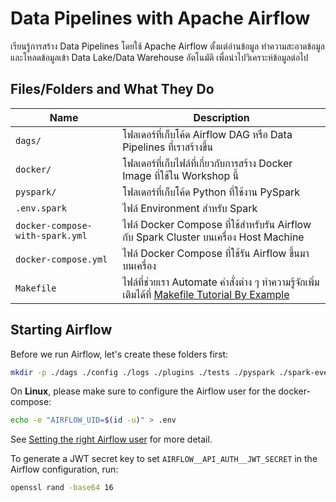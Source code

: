# Data Pipelines with Apache Airflow

เรียนรู้การสร้าง Data Pipelines โดยใช้ Apache Airflow ตั้งแต่อ่านข้อมูล ทำความสะอาดข้อมูล
และโหลดข้อมูลเข้า Data Lake/Data Warehouse อัตโนมัติ เพื่อนำไปวิเคราะห์ข้อมูลต่อไป

## Files/Folders and What They Do

| Name | Description |
| - | - |
| `dags/` | โฟลเดอร์ที่เก็บโค้ด Airflow DAG หรือ Data Pipelines ที่เราสร้างขึ้น |
| `docker/` | โฟลเดอร์ที่เก็บไฟล์ที่เกี่ยวกับการสร้าง Docker Image ที่ใช้ใน Workshop นี้ |
| `pyspark/` | โฟลเดอร์ที่เก็บโค้ด Python ที่ใช้งาน PySpark |
| `.env.spark` | ไฟล์ Environment สำหรับ Spark |
| `docker-compose-with-spark.yml` | ไฟล์ Docker Compose ที่ใช้สำหรับรัน Airflow กับ Spark Cluster บนเครื่อง Host Machine |
| `docker-compose.yml` | ไฟล์ Docker Compose ที่ใช้รัน Airflow ขึ้นมาบนเครื่อง |
| `Makefile` | ไฟล์ที่ช่วยเรา Automate คำสั่งต่าง ๆ ทำความรู้จักเพิ่มเติมได้ที่ [Makefile Tutorial By Example](https://makefiletutorial.com/) |

## Starting Airflow

Before we run Airflow, let's create these folders first:

```sh
mkdir -p ./dags ./config ./logs ./plugins ./tests ./pyspark ./spark-events
```

On **Linux**, please make sure to configure the Airflow user for the
docker-compose:

```sh
echo -e "AIRFLOW_UID=$(id -u)" > .env
```

See [Setting the right Airflow
user](https://airflow.apache.org/docs/apache-airflow/stable/howto/docker-compose/index.html#setting-the-right-airflow-user)
for more detail.

To generate a JWT secret key to set `AIRFLOW__API_AUTH__JWT_SECRET` in the
Airflow configuration, run:

```bash
openssl rand -base64 16
```
